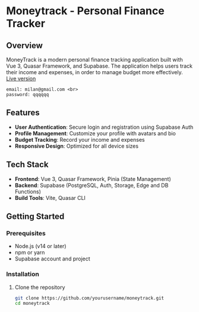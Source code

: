 # Moneytrack - Personal Finance Tracker

## Overview

MoneyTrack is a modern personal finance tracking application built with Vue 3, Quasar Framework, and Supabase. The application helps users track their income and expenses, in order to manage budget more effectively. <br>
[Live version](https://moneytracker-milan44.netlify.app/) <br>
```
email: milan@gmail.com <br>
password: qqqqqq
```

## Features

- **User Authentication**: Secure login and registration using Supabase Auth
- **Profile Management**: Customize your profile with avatars and bio
- **Budget Tracking**: Record your income and expenses
- **Responsive Design**: Optimized for all device sizes

## Tech Stack

- **Frontend**: Vue 3, Quasar Framework, Pinia (State Management)
- **Backend**: Supabase (PostgreSQL, Auth, Storage, Edge and DB Functions)
- **Build Tools**: Vite, Quasar CLI

## Getting Started

### Prerequisites

- Node.js (v14 or later)
- npm or yarn
- Supabase account and project

### Installation

1. Clone the repository
   ```bash
   git clone https://github.com/yourusername/moneytrack.git
   cd moneytrack
